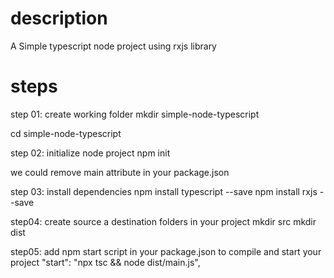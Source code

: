 # description
A Simple typescript node project using rxjs library

# steps
step 01: create working folder
mkdir simple-node-typescript

cd simple-node-typescript

step 02: initialize node project
npm init

we could remove main attribute in your package.json

step 03: install dependencies
npm install typescript --save
npm install rxjs --save

step04: create source a destination folders in your project
mkdir src
mkdir dist

step05: add npm start script in your package.json to compile and start your project
"start": "npx tsc && node dist/main.js",
